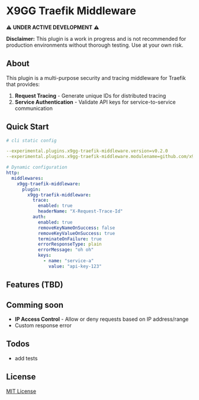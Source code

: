 # X9GG Traefik Middleware

⚠️ **UNDER ACTIVE DEVELOPMENT** ⚠️ 

**Disclaimer:** This plugin is a work in progress and is not recommended for production environments without thorough testing. Use at your own risk.

## About

This plugin is a multi-purpose security and tracing middleware for Traefik that provides:

1. **Request Tracing** - Generate unique IDs for distributed tracing
2. **Service Authentication** - Validate API keys for service-to-service communication

## Quick Start

```yaml
# cli static config 

--experimental.plugins.x9gg-traefik-middleware.version=v0.2.0
--experimental.plugins.x9gg-traefik-middleware.modulename=github.com/x9gg/traefik-middleware

```


```yaml
# Dynamic configuration
http:
  middlewares:
    x9gg-traefik-middleware:
      plugin:
        x9gg-traefik-middleware:
          trace:
            enabled: true
            headerName: "X-Request-Trace-Id"
          auth:
            enabled: true
            removeKeyNameOnSuccess: false
            removeKeyValueOnSuccess: true
            terminateOnFailure: true
            errorResponseType: plain
            errorMessage: "oh oh"
            keys:
              - name: "service-a" 
                value: "api-key-123"
```

## Features (TBD)


## Comming soon
- **IP Access Control** - Allow or deny requests based on IP address/range
- Custom response error

## Todos
- add tests

## License

[MIT License](LICENSE)